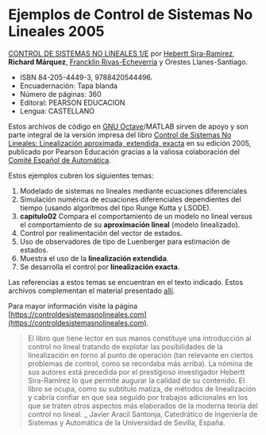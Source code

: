 # Ejemplos de Control de Sistemas No Lineales 2005

[CONTROL DE SISTEMAS NO LINEALES 1/E](https://controldesistemasnolineales.com) por [Hebertt Sira-Ramírez](https://scholar.google.com/citations?user=Oq6shRMAAAAJ&hl), **Richard Márquez**, [Francklin Rivas-Echeverría](https://www.linkedin.com/in/francklin-rivas-echeverria-514180144/) y Orestes Llanes-Santiago.

* ISBN 84-205-4449-3, 9788420544496. 
* Encuadernación: Tapa blanda
* Número de páginas: 360
* Editoral: PEARSON EDUCACION
* Lengua: CASTELLANO

Estos archivos de código en [GNU Octave](https://www.gnu.org/software/octave/)/MATLAB sirven de apoyo y son parte integral de la versión impresa del libro 
[Control de Sistemas No Lineales: Linealización aproximada, extendida, exacta](https://controldesistemasnolineales.com) 
en su edición 2005, publicado por Pearson Educación gracias a la valiosa colaboración del [Comité Español de Automática](https://www.ceautomatica.es/).

Estos ejemplos cubren los siguientes temas:

1. Modelado de sistemas no lineales mediante ecuaciones diferenciales
2. Simulación numérica de ecuaciones diferenciales dependientes del tiempo (usando algoritmos del tipo Runge Kutta y LSODE).
3. **capitulo02** Compara el comportamiento de un modelo no lineal versus el comportamiento de su **aproximación lineal** (modelo linealizado).
4. Control por realimentación del vector de estados.
5. Uso de observadores de tipo de Luenberger para estimación de estados.
6. Muestra el uso de la **linealización extendida**.
7. Se desarrolla el control por **linealización exacta**.

Las referencias a estos temas se encuentran en el texto indicado. Estos archivos complementan el material presentado [allí](https://controldesistemasnolineales.com).

Para mayor información visite la página [https://controldesistemasnolineales.com](https://controldesistemasnolineales.com).

> El libro que tiene lector en sus manos constituye una introducción
al control no lineal tratando de explotar las posibilidades de la
linealización en torno al punto de operación (tan relevante en
ciertos problemas de control, como se recordaba más arriba). La
nómina de sus autores está precedida por el prestigioso
investigador Hebertt Sira-Ramírez lo que permite augurar la
calidad de su contenido. El libro se ocupa, como su subtítulo
matiza, de métodos de linealización y cabría confiar en que sea
seguido por trabajos adicionales en los que se traten otros
aspectos más elaborados de la moderna teoría del control no
lineal. _
> Javier Aracil Santonja, Catedrático de Ingeniería de Sistemas y Automática de la Universidad
de Sevilla, España.

